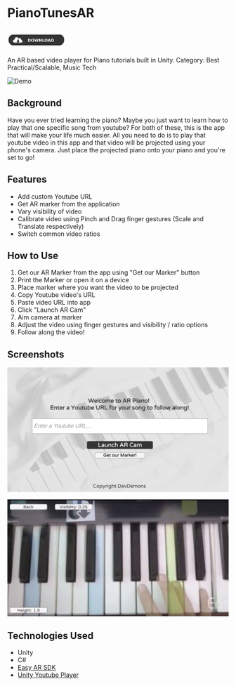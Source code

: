 # PianoTunesAR

## <a href="https://github.com/hamzafarooq009/PianoTunesAR/releases/tag/APK"><img src="./Multimedia/download.png" height="30"></a>

An AR based video player for Piano tutorials built in Unity.
Category: Best Practical/Scalable, Music Tech

![Demo](/Multimedia/Demo.gif)

## Background

Have you ever tried learning the piano? Maybe you just want to learn how to play that one specific song from youtube? For both of these, this is the app that will make your life much easier. All you need to do is to play that youtube video in this app and that video will be projected using your phone's camera. Just place the projected piano onto your piano and you're set to go!

## Features

- Add custom Youtube URL
- Get AR marker from the application
- Vary visibility of video
- Calibrate video using Pinch and Drag finger gestures (Scale and Translate respectively)
- Switch common video ratios

## How to Use

1. Get our AR Marker from the app using "Get our Marker" button
2. Print the Marker or open it on a device
3. Place marker where you want the video to be projected
4. Copy Youtube video's URL
5. Paste video URL into app
6. Click "Launch AR Cam"
7. Aim camera at marker
8. Adjust the video using finger gestures and visibility / ratio options
9. Follow along the video!

## Screenshots

![Main menu](/Multimedia/MainMenu.jpg)

![Play](/Multimedia/Play.jpg)

## Technologies Used

- Unity
- C#
- [Easy AR SDK](https://www.easyar.com/)
- [Unity Youtube Player](https://github.com/iBicha/UnityYoutubePlayer)
